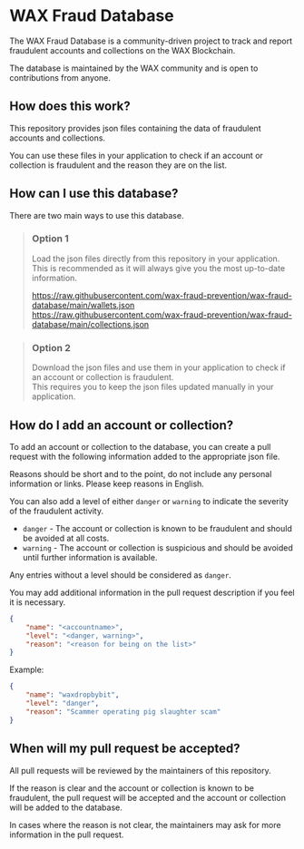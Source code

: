 # WAX Fraud Database

The WAX Fraud Database is a community-driven project to track and report fraudulent accounts and collections on the WAX Blockchain.  

The database is maintained by the WAX community and is open to contributions from anyone.


## How does this work?

This repository provides json files containing the data of fraudulent accounts and collections.

You can use these files in your application to check if an account or collection is fraudulent and the reason they are on the list.


## How can I use this database?

There are two main ways to use this database.

> ### Option 1
> Load the json files directly from this repository in your application.  
This is recommended as it will always give you the most up-to-date information.
>
> https://raw.githubusercontent.com/wax-fraud-prevention/wax-fraud-database/main/wallets.json  
> https://raw.githubusercontent.com/wax-fraud-prevention/wax-fraud-database/main/collections.json

> ### Option 2
> Download the json files and use them in your application to check if an account or collection is fraudulent.  
This requires you to keep the json files updated manually in your application.


## How do I add an account or collection?

To add an account or collection to the database, you can create a pull request with the following information added to the appropriate json file.

Reasons should be short and to the point, do not include any personal information or links. Please keep reasons in English.

You can also add a level of either `danger` or `warning` to indicate the severity of the fraudulent activity.

- `danger` - The account or collection is known to be fraudulent and should be avoided at all costs.
- `warning` - The account or collection is suspicious and should be avoided until further information is available.

Any entries without a level should be considered as `danger`.

You may add additional information in the pull request description if you feel it is necessary. 

```json
{
    "name": "<accountname>",
    "level": "<danger, warning>",
    "reason": "<reason for being on the list>"
}
```

Example:
```json
{
    "name": "waxdropbybit",
    "level": "danger",
    "reason": "Scammer operating pig slaughter scam"
}
```


## When will my pull request be accepted?

All pull requests will be reviewed by the maintainers of this repository.

If the reason is clear and the account or collection is known to be fraudulent, the pull request will be accepted and the account or collection will be added to the database.

In cases where the reason is not clear, the maintainers may ask for more information in the pull request.

